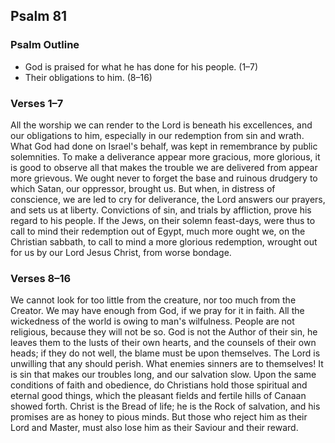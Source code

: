 ## Psalm 81

### Psalm Outline

- God is praised for what he has done for his people. (1–7)
- Their obligations to him. (8–16)

### Verses 1–7

All the worship we can render to the Lord is beneath his excellences, and our obligations to him, especially in our redemption from sin and wrath. What God had done on Israel's behalf, was kept in remembrance by public solemnities. To make a deliverance appear more gracious, more glorious, it is good to observe all that makes the trouble we are delivered from appear more grievous. We ought never to forget the base and ruinous drudgery to which Satan, our oppressor, brought us. But when, in distress of conscience, we are led to cry for deliverance, the Lord answers our prayers, and sets us at liberty. Convictions of sin, and trials by affliction, prove his regard to his people. If the Jews, on their solemn feast-days, were thus to call to mind their redemption out of Egypt, much more ought we, on the Christian sabbath, to call to mind a more glorious redemption, wrought out for us by our Lord Jesus Christ, from worse bondage.

### Verses 8–16

We cannot look for too little from the creature, nor too much from the Creator. We may have enough from God, if we pray for it in faith. All the wickedness of the world is owing to man's wilfulness. People are not religious, because they will not be so. God is not the Author of their sin, he leaves them to the lusts of their own hearts, and the counsels of their own heads; if they do not well, the blame must be upon themselves. The Lord is unwilling that any should perish. What enemies sinners are to themselves! It is sin that makes our troubles long, and our salvation slow. Upon the same conditions of faith and obedience, do Christians hold those spiritual and eternal good things, which the pleasant fields and fertile hills of Canaan showed forth. Christ is the Bread of life; he is the Rock of salvation, and his promises are as honey to pious minds. But those who reject him as their Lord and Master, must also lose him as their Saviour and their reward.

